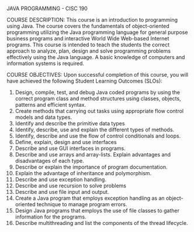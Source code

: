 JAVA PROGRAMMING - CISC 190

COURSE DESCRIPTION: This course is an introduction to programming using Java. The course covers the fundamentals of object-oriented programming utilizing the Java programming language for general purpose business programs and interactive World Wide Web-based Internet programs. This course is intended to teach the students the correct approach to analyze, plan, design and solve programming problems effectively using the Java language.  A basic knowledge of computers and information systems is required.

COURSE OBJECTIVES:  Upon successful completion of this course, you will have achieved the following Student Learning Outcomes (SLOs):

1. Design, compile, test, and debug Java coded programs by using the correct program class and method structures using classes, objects, patterns and efficient syntax.
2. Create methods that carrying out tasks using appropriate flow control models and data types.
3. Identify and describe the primitive data types
4. Identify, describe, use and explain the different types of methods.
5. Identify, describe and use the flow of control conditionals and loops.
6. Define, explain, design and use interfaces
7. Describe and use GUI interfaces in programs.
8. Describe and use arrays and array-lists. Explain advantages and disadvantages of each type.
9. Describe or explain the importance of program documentation.
10. Explain the advantage of inheritance and polymorphism.
11. Describe and use exception handling.
12. Describe and use recursion to solve problems
13. Describe and use file input and output.
14. Create a Java program that employs exception handling as an object-oriented technique to manage program errors.
15. Design Java programs that employs the use of file classes to gather information for the programs.
16. Describe multithreading and list the components of the thread lifecycle.